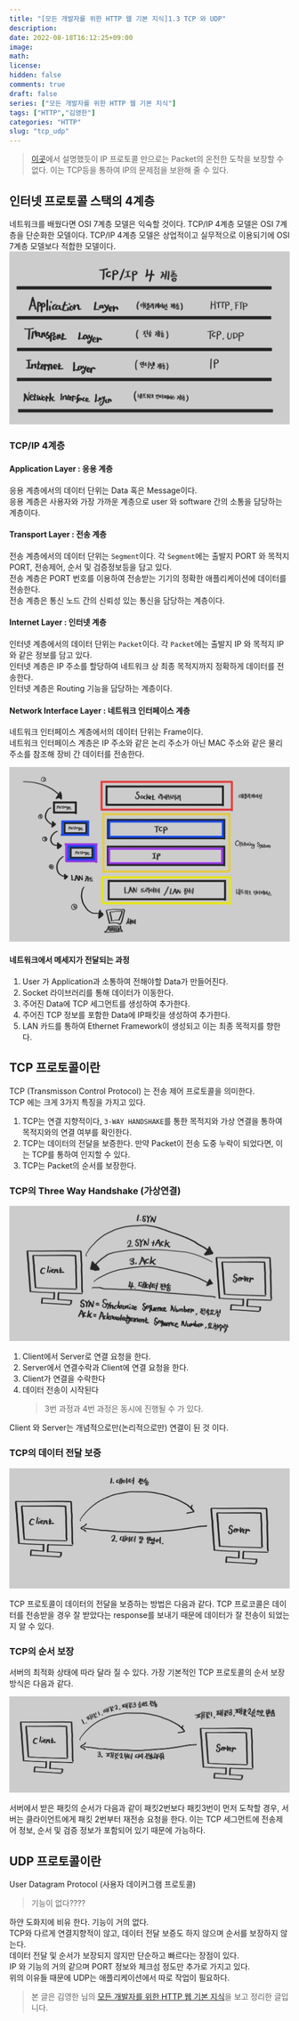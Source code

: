 ```yaml
---
title: "[모든 개발자를 위한 HTTP 웹 기본 지식]1.3 TCP 와 UDP"
description: 
date: 2022-08-18T16:12:25+09:00
image: 
math: 
license: 
hidden: false
comments: true
draft: false
series: ["모든 개발자를 위한 HTTP 웹 기본 지식"]
tags: ["HTTP","김영한"]
categories: "HTTP"
slug: "tcp_udp"
---
```


> [이곳](https://chobobdev.github.io/p/%EB%AA%A8%EB%93%A0-%EA%B0%9C%EB%B0%9C%EC%9E%90%EB%A5%BC-%EC%9C%84%ED%95%9C-http-%EC%9B%B9-%EA%B8%B0%EB%B3%B8-%EC%A7%80%EC%8B%9D1.2%EC%9D%B8%ED%84%B0%EB%84%B7-%ED%94%84%EB%A1%9C%ED%86%A0%EC%BD%9Cip/)에서 설명했듯이 IP 프로토콜 만으로는 Packet의 온전한 도착을 보장할 수 없다. 이는 TCP등을 통하여 IP의 문제점을 보완해 줄 수 있다.

## 인터넷 프로토콜 스택의 4계층

네트워크를 배웠다면 OSI 7계층 모델은 익숙할 것이다. 
TCP/IP 4계층 모델은 OSI 7계층을 단순화한 모델이다. TCP/IP 4계층 모델은 상업적이고 실무적으로 이용되기에 OSI 7계층 모델보다 적합한 모델이다.
![](tcp4layer.jpg)

### TCP/IP 4계층
#### Application Layer : 응용 계층
응용 계층에서의 데이터 단위는 Data 혹은 Message이다.  
응용 계층은 사용자와 가장 가까운 계층으로 user 와 software 간의 소통을 담당하는 계층이다.  

#### Transport Layer : 전송 계층
전송 계층에서의 데이터 단위는 `Segment`이다. 각 `Segment`에는 출발지 PORT 와 목적지 PORT, 전송제어, 순서 및 검증정보등을 담고 있다.  
전송 계층은 PORT 번호를 이용하여 전송받는 기기의 정확한 애플리케이션에 데이터를 전송한다.  
전송 계층은 통신 노드 간의 신뢰성 있는 통신을 담당하는 계층이다.  

#### Internet Layer : 인터넷 계층
인터넷 계층에서의 데이터 단위는 `Packet`이다. 각 `Packet`에는 출발지 IP 와 목적지 IP와 같은 정보를 담고 있다.   
인터넷 계층은 IP 주소를 할당하여 네트워크 상 최종 목적지까지 정확하게 데이터를 전송한다.  
인터넷 계층은 Routing 기능을 담당하는 계층이다.

#### Network Interface Layer : 네트워크 인터페이스 계층
네트워크 인터페이스 계층에서의 데이터 단위는 Frame이다.  
네트워크 인터페이스 계층은 IP 주소와 같은 논리 주소가 아닌 MAC 주소와 같은 물리주소를 참조해 장비 간 데이터를 전송한다.  


![](how_msg_transfer.jpg)

#### 네트워크에서 메세지가 전달되는 과정
1. User 가 Application과 소통하여 전해야할 Data가 만들어진다.
2. Socket 라이브러리를 통해 데이터가 이동한다.
3. 주어진 Data에 TCP 세그먼트를 생성하여 추가한다.
4. 주어진 TCP 정보를 포함한 Data에 IP패킷을 생성하여 추가한다.
5. LAN 카드를 통하여 Ethernet Framework이 생성되고 이는 최종 목적지를 향한다.


## TCP 프로토콜이란
TCP (Transmisson Control Protocol) 는 전송 제어 프로토콜을 의미한다.  
TCP 에는 크게 3가지 특징을 가지고 있다.  
1. TCP는 연결 지향적이다, `3-WAY HANDSHAKE`를 통한 목적지와 가상 연결을 통하여 목적지와의 연결 여부를 확인한다.
2. TCP는 데이터의 전달을 보증한다. 만약 Packet이 전송 도중 누락이 되었다면, 이는 TCP를 통하여 인지할 수 있다.  
3. TCP는 Packet의 순서를 보장한다.

### TCP의 Three Way Handshake (가상연결)

![](tcp_three.jpg)

1. Client에서 Server로 연결 요청을 한다.
2. Server에서 연결수락과 Client에 연결 요청을 한다.
3. Client가 연결을 수락한다
4. 데이터 전송이 시작된다
   > 3번 과정과 4번 과정은 동시에 진행될 수 가 있다.

Client 와 Server는 개념적으로만(논리적으로만) 연결이 된 것 이다.

### TCP의 데이터 전달 보증

![](tcp_gurantee.jpg)

TCP 프로토콜이 데이터의 전달을 보증하는 방법은 다음과 같다.
TCP 프로코콜은 데이터를 전송받을 경우 잘 받았다는 response를 보내기 때문에 데이터가 잘 전송이 되었는지 알 수 있다.

### TCP의 순서 보장

서버의 최적화 상태에 따라 달라 질 수 있다. 가장 기본적인 TCP 프로토콜의 순서 보장 방식은 다음과 같다.

![](tcp_order.jpg)

서버에서 받은 패킷의 순서가 다음과 같이 패킷2번보다 패킷3번이 먼저 도착할 경우, 서버는 클라이언트에게 패킷 2번부터 재전송 요청을 한다. 이는 TCP 세그먼트에 전송제어 정보, 순서 및 검증 정보가 포함되어 있기 때문에 가능하다.

## UDP 프로토콜이란
User Datagram Protocol (사용자 데이커그램 프로토콜)
> 기능이 없다????

하얀 도화지에 비유 한다. 기능이 거의 없다.  
TCP와 다르게 연결지향적이 않고, 데이터 전달 보증도 하지 않으며 순서를 보장하지 않는다.  
데이터 전달 및 순서가 보장되지 않지만 단순하고 빠르다는 장점이 있다.  
IP 와 기능의 거의 같으며 PORT 정보와 체크섬 정도만 추가로 가지고 있다.  
위의 이유들 때문에 UDP는 애플리케이션에서 따로 작업이 필요하다.  

> 본 글은 김영한 님의 [모든 개발자를 위한 HTTP 웹 기본 지식](https://www.inflearn.com/course/http-%EC%9B%B9-%EB%84%A4%ED%8A%B8%EC%9B%8C%ED%81%AC/dashboard)을 보고 정리한 글입니다.